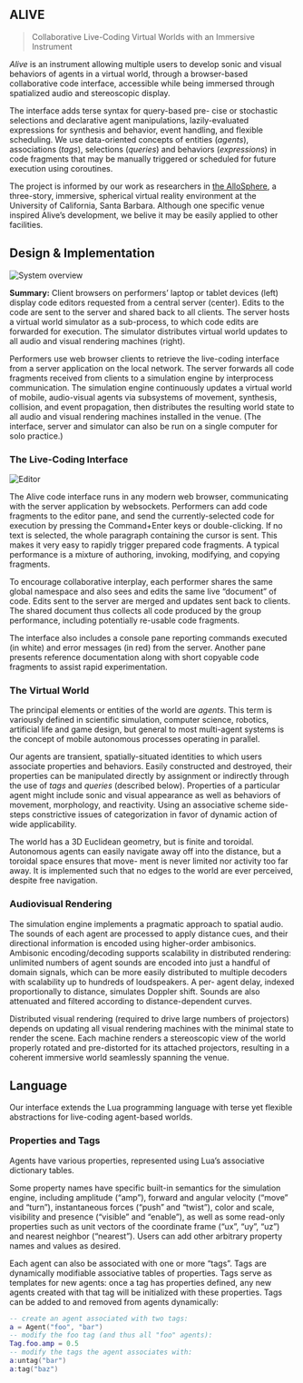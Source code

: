 ALIVE
-----

> Collaborative Live-Coding Virtual Worlds with an Immersive Instrument

*Alive* is an instrument allowing multiple users to develop sonic and visual behaviors of agents in a virtual world, through a browser-based collaborative code interface, accessible while being immersed through spatialized audio and stereoscopic display. 

The interface adds terse syntax for query-based pre- cise or stochastic selections and declarative agent manipulations, lazily-evaluated expressions for synthesis and behavior, event handling, and flexible scheduling. We use data-oriented concepts of entities (*agents*), associations (*tags*), selections (*queries*) and behaviors (*expressions*) in code fragments that may be manually triggered or scheduled for future execution using coroutines.

The project is informed by our work as researchers in [the AlloSphere](http://www.allosphere.ucsb.edu/), a three-story, immersive, spherical virtual reality environment at the University of California, Santa Barbara. Although one specific venue inspired Alive’s development, we belive it may be easily applied to other facilities. 

## Design & Implementation

![System overview](https://raw.github.com/AlloSphere-Research-Group/alive/master/nime14/doc/system_overview.png)

**Summary:** Client browsers on performers’ laptop or tablet devices (left) display code editors requested from a central server (center). Edits to the code are sent to the server and shared back to all clients. The server hosts a virtual world simulator as a sub-process, to which code edits are forwarded for execution. The simulator distributes virtual world updates to all audio and visual rendering machines (right).

Performers use web browser clients to retrieve the live-coding interface from a server application on the local network. The server forwards all code fragments received from clients to a simulation engine by interprocess communication. The simulation engine continuously updates a virtual world of mobile, audio-visual agents via subsystems of movement, synthesis, collision, and event propagation, then distributes the resulting world state to all audio and visual rendering machines installed in the venue. (The interface, server and simulator can also be run on a single computer for solo practice.)

### The Live-Coding Interface

![Editor](https://raw.github.com/AlloSphere-Research-Group/alive/master/nime14/doc/editor_screenshot.png)

The Alive code interface runs in any modern web browser, communicating with the server application by websockets. Performers can add code fragments to the editor pane, and send the currently-selected code for execution by pressing the Command+Enter keys or double-clicking. If no text is selected, the whole paragraph containing the cursor is sent. This makes it very easy to rapidly trigger prepared code fragments. A typical performance is a mixture of authoring, invoking, modifying, and copying fragments.

To encourage collaborative interplay, each performer shares the same global namespace and also sees and edits the same live “document” of code. Edits sent to the server are merged and updates sent back to clients. The shared document thus collects all code produced by the group performance, including potentially re-usable code fragments.

The interface also includes a console pane reporting commands executed (in white) and error messages (in red) from the server. Another pane presents reference documentation along with short copyable code fragments to assist rapid experimentation.

### The Virtual World

The principal elements or entities of the world are *agents*. This term is variously defined in scientific simulation, computer science, robotics, artificial life and game design, but general to most multi-agent systems is the concept of mobile autonomous processes operating in parallel.

Our agents are transient, spatially-situated identities to which users associate properties and behaviors. Easily constructed and destroyed, their properties can be manipulated directly by assignment or indirectly through the use of *tags* and *queries* (described below). Properties of a particular agent might include sonic and visual appearance as well as behaviors of movement, morphology, and reactivity. Using an associative scheme side-steps constrictive issues of categorization in favor of dynamic action of wide applicability.

The world has a 3D Euclidean geometry, but is finite and toroidal. Autonomous agents can easily navigate away off into the distance, but a toroidal space ensures that move- ment is never limited nor activity too far away. It is implemented such that no edges to the world are ever perceived, despite free navigation.

### Audiovisual Rendering

The simulation engine implements a pragmatic approach to spatial audio. The sounds of each agent are processed to apply distance cues, and their directional information is encoded using higher-order ambisonics. Ambisonic encoding/decoding supports scalability in distributed rendering: unlimited numbers of agent sounds are encoded into just a handful of domain signals, which can be more easily distributed to multiple decoders with scalability up to hundreds of loudspeakers. A per- agent delay, indexed proportionally to distance, simulates Doppler shift. Sounds are also attenuated and filtered according to distance-dependent curves.

Distributed visual rendering (required to drive large numbers of projectors) depends on updating all visual rendering machines with the minimal state to render the scene. Each machine renders a stereoscopic view of the world properly rotated and pre-distorted for its attached projectors, resulting in a coherent immersive world seamlessly spanning the venue.

## Language

Our interface extends the Lua programming language with terse yet flexible abstractions for live-coding agent-based worlds.

### Properties and Tags

Agents have various properties, represented using Lua’s associative dictionary tables. 

Some property names have specific built-in semantics for the simulation engine, including amplitude (“amp”), forward and angular velocity (“move” and “turn”), instantaneous forces (“push” and “twist”), color and scale, visibility and presence (“visible” and “enable”), as well as some read-only properties such as unit vectors of the coordinate frame (“ux”, “uy”, “uz”) and nearest neighbor (“nearest”). Users can add other arbitrary property names and values as desired.

Each agent can also be associated with one or more “tags”. Tags are dynamically modifiable associative tables of properties. Tags serve as templates for new agents: once a tag has properties defined, any new agents created with that tag will be initialized with these properties. Tags can be added to and removed from agents dynamically:

```lua
-- create an agent associated with two tags:
a = Agent("foo", "bar")
-- modify the foo tag (and thus all "foo" agents):
Tag.foo.amp = 0.5
-- modify the tags the agent associates with:
a:untag("bar")
a:tag("baz")
```


